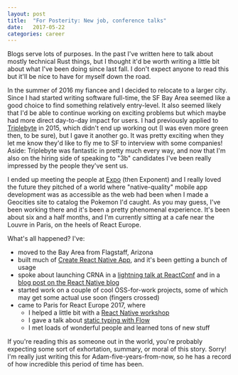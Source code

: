 ```yaml
---
layout: post
title:  "For Posterity: New job, conference talks"
date:   2017-05-22
categories: career
---
```


Blogs serve lots of purposes. In the past I've written here to talk about mostly technical Rust things, but I thought it'd be worth writing a little bit about what I've been doing since last fall. I don't expect anyone to read this but it'll be nice to have for myself down the road.

In the summer of 2016 my fiancee and I decided to relocate to a larger city. Since I had started writing software full-time, the SF Bay Area seemed like a good choice to find something relatively entry-level. It also seemed likely that I'd be able to continue working on exciting problems but which maybe had more direct day-to-day impact for users. I had previously applied to [Triplebyte](https://triplebyte.com/candidates) in 2015, which didn't end up working out (I was even more green then, to be sure), but I gave it another go. It was pretty exciting when they let me know they'd like to fly me to SF to interview with some companies! Aside: Triplebyte was fantastic in pretty much every way, and now that I'm also on the hiring side of speaking to "3b" candidates I've been really impressed by the people they've sent us.

I ended up meeting the people at [Expo](https://expo.io) (then Exponent) and I really loved the future they pitched of a world where "native-quality" mobile app development was as accessible as the web had been when I made a Geocities site to catalog the Pokemon I'd caught. As you may guess, I've been working there and it's been a pretty phenomenal experience. It's been about six and a half months, and I'm currently sitting at a cafe near the Louvre in Paris, on the heels of React Europe.

What's all happened? I've:

* moved to the Bay Area from Flagstaff, Arizona
* built much of [Create React Native App](https://github.com/react-community/create-react-native-app), and it's been getting a bunch of usage
* spoke about launching CRNA in a [lightning talk at ReactConf](https://www.youtube.com/watch?v=9baaVjGdBqs) and in a [blog post on the React Native blog](https://facebook.github.io/react-native/blog/2017/03/13/introducing-create-react-native-app.html)
* started work on a couple of cool OSS-for-work projects, some of which may get some actual use soon (fingers crossed)
* came to Paris for React Europe 2017, where
  * I helped a little bit with a [React Native workshop](https://www.youtube.com/playlist?list=PL7UeujT5NM7PeIvtAg7D_wrhqDWx-5sNk)
  * I gave a talk about [static typing with Flow](https://www.youtube.com/watch?v=ppYj1FFeyXw)
  * I met loads of wonderful people and learned tons of new stuff

If you're reading this as someone out in the world, you're probably expecting some sort of exhortation, summary, or moral of this story. Sorry! I'm really just writing this for Adam-five-years-from-now, so he has a record of how incredible this period of time has been.
